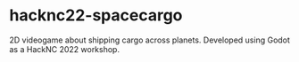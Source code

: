 # hacknc22-spacecargo
2D videogame about shipping cargo across planets. Developed using Godot as a HackNC 2022 workshop.
